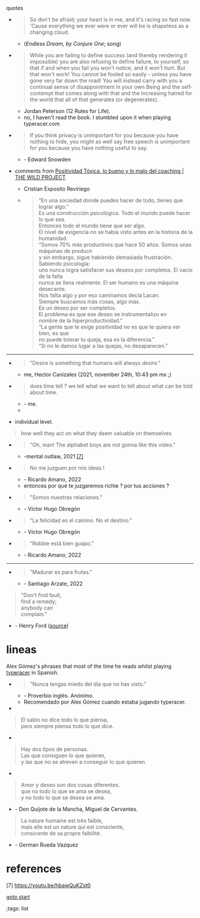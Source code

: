 quotes

- > So don't be afraid; your heart is in me, and it's racing so fast now. 
  > 'Cause everything we ever were or ever will be is shapeless as a changing cloud.

  - (*Endless Dream, by Conjure One*; song)
- > While you are failing to define success (and thereby rendering it 
  > impossible) you are also refusing to define failure, to yourself, so that
  > if and when you fail you won't notice, and it won't hurt. But that won't
  > work! You cannot be fooled so easily - unless you have gone very far down 
  > the road! You will instead carry with you a continual sense of 
  > disappointment in your own Being and the self-contempt that comes along 
  > with that and the increasing hatred for the world that all of that generates
  > (or degenerates).

  -	Jordan Peterson (12 Rules for Life).
  - no, I haven't read the book. I stumbled upon it when playing typeracer.com

- > If you think privacy is unimportant for you because you have nothing to
  > hide, you might as well say free speech is unimportant for you because you
  > have nothing useful to say.

  - \- Edward Snowden

- comments from [Positividad Tóxica, lo bueno y lo malo del coaching | THE WILD PROJECT](https://www.youtube.com/watch?v=P3RxGaw9buM)
	- Cristian Exposito Reviriego
	- >“En una sociedad donde puedes hacer de todo, tienes que lograr algo.”						<br>
	  > Es una construcción psicológica. Todo el mundo puede hacer lo que sea.<br>
	  > Entonces todo el mundo tiene que ser algo.<br>
	  > El nivel de exigencia no se había visto antes en la historia de la humanidad.<br>
	  > “Somos 70% más productivos que hace 50 años. Somos unas máquinas de producir <br>
	  > y sin embargo, sigue habiendo demasiada frustración. Sabiendo psicología:<br>
	  > uno nunca logra satisfacer sus deseos por completos. El vacío de la falta<br>
	  > nunca se llena realmente. El ser humano es una máquina desecante.<br>
	  > Nos falta algo y por eso caminamos decía Lacan. <br>
	  > Siempre buscamos más cosas, algo más.<br>
	  > Es un deseo por ser completos.<br>
	  > El problema es que ese deseo se instrumentalizo en <br>
	  > nombre de la hiperproductividad.”<br>
	  > “La gente que te exige positividad no es que te quiera ver bien, es que <br>
	  > no puede tolerar tu queja, esa es la diferencia.”<br>
	  > “Si no le damos lugar a las quejas, no desaparecen.”<br>

---

- > "Desire is something that humans will always *desire*."

	- me, Hector Canizales (2021, november 24th, 10:43 pm mx ;)

- > does time tell ? we tell what we want to tell about what can be told about time. 

  - \- me.
  - 
-  individual level.
> how well they act on what they deem valuable on themselves


- > "Oh, man! The alphabet boys are not gonna like this video."

  - \-mental outlaw, 2021 [[7]](#references)


- > No me juzguen por mis ideas !

  - \- Ricardo Amano, 2022
  - entonces por qué te juzgaremos richie ? por tus acciones ?

- > "Somos nuestras relaciones."

  - \- Víctor Hugo Obregón

- > "La felicidad es el camino. No el destino."

  - \- Víctor Hugo Obregón
  
- > "Robbie está bien guapo."

  - \- Ricardo Amano, 2022

-----

- > "Madurar es para frutas."

  - \- Santiago Arzate, 2022
  

> "Don't find fault,<br>
> find a remedy;    <br>
> anybody can       <br>
> complain."        <br>
  
  - \- Henry Ford
([source](https://www.instagram.com/p/Cb6qCZ_Llqo/))


# lineas

Alex Gómez's phrases that most of the time he reads
whilst playing [typeracer](https://play.typeracer.com/?universe=lang_es) 
in Spanish.

- > "Nunca tengas miedo del día que no has visto."

	- \- Proverbio inglés. Anónimo.
	- Recomendado por Alex Gómez cuando estaba jugando typeracer.
	
- 	
> El sabio no dice todo lo que piensa,<br>
pero siempre piensa todo lo que dice.

- 	
> Hay dos tipos de personas.<br>
Las que consiguen lo que quieren,<br>
y las que no se atreven a conseguir lo que quieren.

- 	
> Amor y deseo son dos cosas diferentes.<br>
que no todo lo que se ama se desea,<br>
y no todo lo que se desea se ama.

- \- Don Quijote de la Mancha, Miguel de Cervantes.


> La nature humaine est très faible,<br>
mais elle est un nature qui est consciente,<br>
consicente de sa propre faibilité.

- \- German Rueda Vazquez 



# references
[7] <https://youtu.be/hbawQuKZst0>


[goto start](#)

;tags: list
